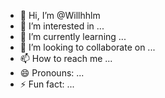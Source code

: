 - 👋 Hi, I’m @Willhhlm
- 👀 I’m interested in ...
- 🌱 I’m currently learning ...
- 💞️ I’m looking to collaborate on ...
- 📫 How to reach me ...
- 😄 Pronouns: ...
- ⚡ Fun fact: ...

<!---
Willhhlm/Willhhlm is a ✨ special ✨ repository because its `README.md` (this file) appears on your GitHub profile.
You can click the Preview link to take a look at your changes.
--->
